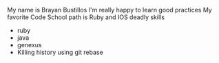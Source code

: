 My name is Brayan Bustillos I'm really happy to learn good practices
My favorite Code School path is Ruby and IOS
deadly skills
* ruby
* java
* genexus
* Killing history using git rebase
